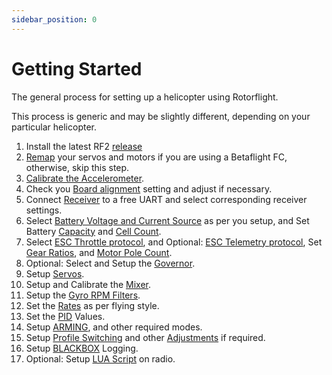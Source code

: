```yaml
---
sidebar_position: 0
---
```


# Getting Started

The general process for setting up a helicopter using Rotorflight.  

This process is generic and may be slightly different, depending on your particular helicopter.  

1. Install the latest RF2 [release](../Tutorial-Setup/Flashing-the-firmware.mdx#install-rotorflight-configurator)
2. [Remap](../Tutorial-Setup/Remapping.mdx) your servos and motors if you are using a Betaflight FC, otherwise, skip this step.
3. [Calibrate the Accelerometer](../Configurator/Setup.md#calibrate-accelerometer).
4. Check you [Board alignment](../Configurator/Configuration.md#board-and-sensor-alignment) setting and adjust if necessary.
5. Connect [Receiver](../Configurator/Receiver.mdx) to a free UART and select corresponding receiver settings.
6. Select [Battery Voltage and Current Source](../Configurator/Power.md#battery) as per you setup, and Set Battery [Capacity](../Configurator/Power.md#capacity) and [Cell Count](../Configurator/Power.md#cell-count).
7. Select [ESC Throttle protocol](../Configurator/Motor-and-Esc.md#esc-throttle-protocol), and Optional: [ESC Telemetry protocol](../Configurator/Motor-and-Esc.md#esc-telemetry-protocol), Set [Gear Ratios](../Configurator/Motor-and-Esc.md#gear-ratio-configuration), and [Motor Pole Count](../Configurator/Motor-and-Esc.md#motor-pole-count).
8. Optional: Select and Setup the [Governor](../Tutorial-Setup/Governor.md).
9. Setup [Servos](../Configurator/Servos.mdx#servo-setup-and-calibration).
10. Setup and Calibrate the [Mixer](../Configurator/Mixer.md#calibrating-the-mixer).
11. Setup the [Gyro RPM Filters](../Tutorial-Setup/RPM-Filters.md#basic-rpm-filters-settings).
12. Set the [Rates](../Configurator/Rates.md) as per flying style.
13. Set the [PID](../Configurator/Profiles.md#pid-controller-gains) Values.
14. Setup [ARMING](../Configurator/Modes.md#arm), and other required modes.
15. Setup [Profile Switching](../Tutorial-Setup/Profile-switching-example.md) and other [Adjustments](../Configurator/Adjustments.md) if required.
16. Setup [BLACKBOX](../Configurator/Blackbox.md#what-is-blackbox) Logging.
17. Optional: Setup [LUA Script](../Tutorial-Setup/Lua-Scripts.mdx#introduction) on radio.